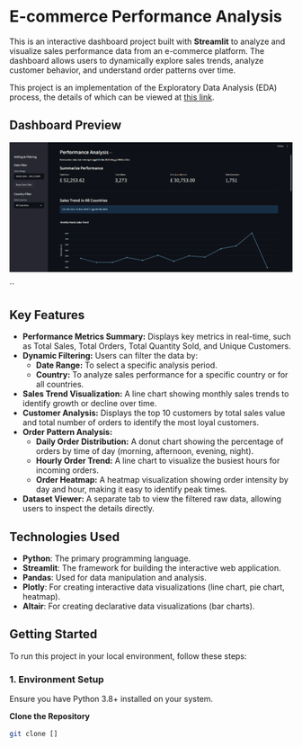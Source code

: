 # E-commerce Performance Analysis

This is an interactive dashboard project built with **Streamlit** to analyze and visualize sales performance data from an e-commerce platform. The dashboard allows users to dynamically explore sales trends, analyze customer behavior, and understand order patterns over time.

This project is an implementation of the Exploratory Data Analysis (EDA) process, the details of which can be viewed at [this link](https://drive.google.com/file/d/1dAjg_r5oaoYhGH8AvF1IlV11kiory9Kc/view?usp=sharing).

## Dashboard Preview
![Visual Overview](ss_dashboard.png)

``

## Key Features

- **Performance Metrics Summary:** Displays key metrics in real-time, such as Total Sales, Total Orders, Total Quantity Sold, and Unique Customers.
- **Dynamic Filtering:** Users can filter the data by:
    - **Date Range:** To select a specific analysis period.
    - **Country:** To analyze sales performance for a specific country or for all countries.
- **Sales Trend Visualization:** A line chart showing monthly sales trends to identify growth or decline over time.
- **Customer Analysis:** Displays the top 10 customers by total sales value and total number of orders to identify the most loyal customers.
- **Order Pattern Analysis:**
    - **Daily Order Distribution:** A donut chart showing the percentage of orders by time of day (morning, afternoon, evening, night).
    - **Hourly Order Trend:** A line chart to visualize the busiest hours for incoming orders.
    - **Order Heatmap:** A heatmap visualization showing order intensity by day and hour, making it easy to identify peak times.
- **Dataset Viewer:** A separate tab to view the filtered raw data, allowing users to inspect the details directly.

## Technologies Used

- **Python**: The primary programming language.
- **Streamlit**: The framework for building the interactive web application.
- **Pandas**: Used for data manipulation and analysis.
- **Plotly**: For creating interactive data visualizations (line chart, pie chart, heatmap).
- **Altair**: For creating declarative data visualizations (bar charts).

## Getting Started

To run this project in your local environment, follow these steps:

### 1. Environment Setup
Ensure you have Python 3.8+ installed on your system.

**Clone the Repository**
```bash
git clone []
```
